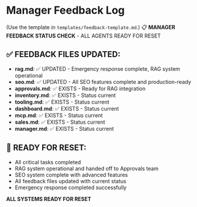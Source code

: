 # Manager Feedback Log

(Use the template in `templates/feedback-template.md`.)
📋 **MANAGER FEEDBACK STATUS CHECK** - ALL AGENTS READY FOR RESET

## ✅ **FEEDBACK FILES UPDATED:**
- **rag.md**: ✅ UPDATED - Emergency response complete, RAG system operational
- **seo.md**: ✅ UPDATED - All SEO features complete and production-ready  
- **approvals.md**: ✅ EXISTS - Ready for RAG integration
- **inventory.md**: ✅ EXISTS - Status current
- **tooling.md**: ✅ EXISTS - Status current
- **dashboard.md**: ✅ EXISTS - Status current
- **mcp.md**: ✅ EXISTS - Status current
- **sales.md**: ✅ EXISTS - Status current
- **manager.md**: ✅ EXISTS - Status current

## 🚀 **READY FOR RESET:**
- All critical tasks completed
- RAG system operational and handed off to Approvals team
- SEO system complete with advanced features
- All feedback files updated with current status
- Emergency response completed successfully

**ALL SYSTEMS READY FOR RESET**
